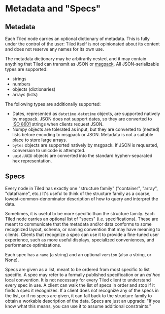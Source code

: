 # Metadata and "Specs"

## Metadata

Each Tiled node carries an optional dictionary of metadata. This is fully
under the control of the user: Tiled itself is not opinionated about its
content and does not reserve any names for its own use.

The metadata dictionary may be arbitrarily nested, and it may contain
anything that Tiled can transmit as JSON or [msgpack](https://msgpack.org).
All JSON-serializable types are supported:

- strings
- numbers
- objects (dictionaries)
- arrays (lists)

The following types are additionally supported:

- Dates, represented as `datetime.datetime` objects,
  are supported natively by msgpack. JSON does not support dates, so they are
  converted to [ISO 8601](https://en.wikipedia.org/wiki/ISO_8601) strings
  when clients request JSON.
- Numpy objects are tolerated as input, but they are converted to (nested)
  lists before encoding to msgpack or JSON. Metadata is not a suitable
  place to store large arrays.
- `bytes` objects are supported natively by msgpack. If JSON is requested,
  conversion to unicode is attempted.
- `uuid.UUID` objects are converted into the standard hyphen-separated hex
  representation.

## Specs

Every node in Tiled has exactly one "structure family" ("container", "array",
"dataframe", etc.) It's useful to think of the structure family as a coarse,
lowest-common-denominator description of how to query and interpret the data.

Sometimes, it is useful to be more specific than the structure family.
Each Tiled node carries an optional list of "specs" (i.e. specifications).
These are meant to communicate that the metadata and/or data conforms to some
recognized layout, schema, or naming convention that may have meaning to
clients. Clients that recognize a spec can use it to provide a fine-tuned user
experience, such as more useful displays, specialized conveniences, and
performance optimizations.

Each spec has a `name` (a string) and an optional `version` (also a string, or
None).

Specs are given as a list, meant to be ordered from most specific to
list specific. A spec may refer to a formally published specification or an
_ad hoc_ local convention. It is not necessary for every Tiled client to
understand every spec in use. A client can walk the list of specs in order and
stop if it finds a spec it recognizes. If a client does not recognize any of
the specs in the list, or if no specs are given, it can fall back to the
structure family to obtain a workable description of the data. Specs are just
an upgrade: "If you know what this means, you can use it to assume additional
constraints."
